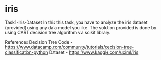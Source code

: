 # iris
Task1-Iris-Dataset
In this this task, you have to analyze the iris dataset (provided) using any data model you like. The solution provided is done by using CART decision tree algorithm via scikit library.

References
Decision Tree Code - https://www.datacamp.com/community/tutorials/decision-tree-classification-python
Dataset - https://www.kaggle.com/uciml/iris